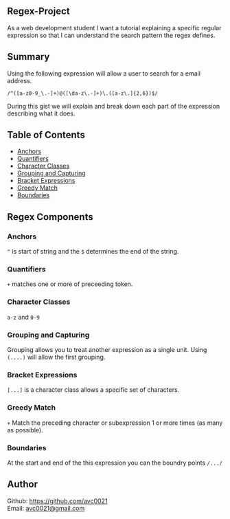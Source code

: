 ## Regex-Project 
As a web development student I want a tutorial explaining a specific regular expression so that I can understand the search pattern the regex defines.

## Summary
Using the following expression will allow a user to search for a email address. 

`/^([a-z0-9_\.-]+)@([\da-z\.-]+)\.([a-z\.]{2,6})$/`

During this gist we will explain and break down each part of the expression describing what it does.

## Table of Contents

- [Anchors](#anchors)
- [Quantifiers](#quantifiers)
- [Character Classes](#character-classes)
- [Grouping and Capturing](#grouping-and-capturing)
- [Bracket Expressions](#bracket-expressions)
- [Greedy Match](#greedy-match)
- [Boundaries](#boundaries)

## Regex Components

### Anchors
`^` is start of string and the `$` determines the end of the string. 

### Quantifiers
`+` matches one or more of preceeding token.

### Character Classes
`a-z` and `0-9`

### Grouping and Capturing
Grouping allows you to treat another expression as a single unit. Using `(....)` will allow the first grouping.

### Bracket Expressions
`[...]` is a character class allows a specific set of characters.
### Greedy Match
`+`	Match the preceding character or subexpression 1 or more times (as many as possible).

### Boundaries
At the start and end of the this expression you can the boundry points `/.../`


## Author

Github: https://github.com/avc0021</br>
Email: avc0021@gmail.com

 

